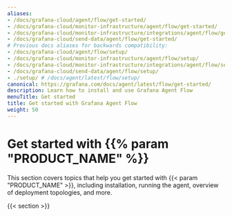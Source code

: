 ```yaml
---
aliases:
- /docs/grafana-cloud/agent/flow/get-started/
- /docs/grafana-cloud/monitor-infrastructure/agent/flow/get-started/
- /docs/grafana-cloud/monitor-infrastructure/integrations/agent/flow/get-started/
- /docs/grafana-cloud/send-data/agent/flow/get-started/
# Previous docs aliases for backwards compatibility:
- /docs/grafana-cloud/agent/flow/setup/
- /docs/grafana-cloud/monitor-infrastructure/agent/flow/setup/
- /docs/grafana-cloud/monitor-infrastructure/integrations/agent/flow/setup/
- /docs/grafana-cloud/send-data/agent/flow/setup/
- ./setup/ # /docs/agent/latest/flow/setup/
canonical: https://grafana.com/docs/agent/latest/flow/get-started/
description: Learn how to install and use Grafana Agent Flow
menuTitle: Get started
title: Get started with Grafana Agent Flow
weight: 50
---
```


# Get started with {{% param "PRODUCT_NAME" %}}

This section covers topics that help you get started with {{< param "PRODUCT_NAME" >}},
including installation, running the agent, overview of deployment topologies, and more.

{{< section >}}
